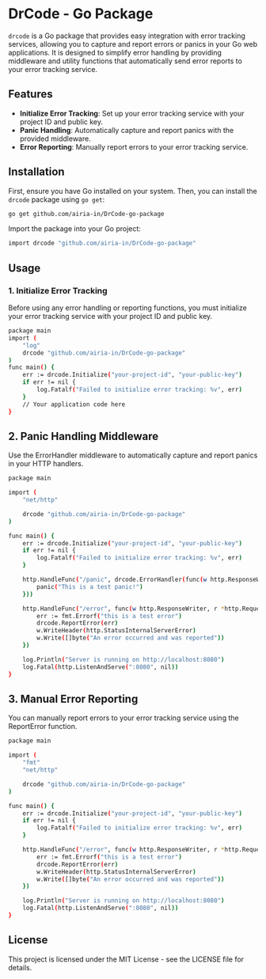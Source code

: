 # DrCode - Go Package

`drcode` is a Go package that provides easy integration with error tracking services, allowing you to capture and report errors or panics in your Go web applications. It is designed to simplify error handling by providing middleware and utility functions that automatically send error reports to your error tracking service.

## Features

- **Initialize Error Tracking**: Set up your error tracking service with your project ID and public key.
- **Panic Handling**: Automatically capture and report panics with the provided middleware.
- **Error Reporting**: Manually report errors to your error tracking service.

## Installation

First, ensure you have Go installed on your system. Then, you can install the `drcode` package using `go get`:

```bash
go get github.com/airia-in/DrCode-go-package
```
Import the package into your Go project:

```bash
import drcode "github.com/airia-in/DrCode-go-package"
```
## Usage
### 1. Initialize Error Tracking
Before using any error handling or reporting functions, you must initialize your error tracking service with your project ID and public key.

```bash 
package main
import (
    "log"
    drcode "github.com/airia-in/DrCode-go-package"
)
func main() {
    err := drcode.Initialize("your-project-id", "your-public-key")
    if err != nil {
        log.Fatalf("Failed to initialize error tracking: %v", err)
    }
    // Your application code here
}
```

## 2. Panic Handling Middleware
Use the ErrorHandler middleware to automatically capture and report panics in your HTTP handlers.

``` bash
package main

import (
    "net/http"

    drcode "github.com/airia-in/DrCode-go-package"
)

func main() {
    err := drcode.Initialize("your-project-id", "your-public-key")
    if err != nil {
        log.Fatalf("Failed to initialize error tracking: %v", err)
    }

    http.HandleFunc("/panic", drcode.ErrorHandler(func(w http.ResponseWriter, r *http.Request) {
        panic("This is a test panic!")
    }))

    http.HandleFunc("/error", func(w http.ResponseWriter, r *http.Request) {
        err := fmt.Errorf("this is a test error")
        drcode.ReportError(err)
        w.WriteHeader(http.StatusInternalServerError)
        w.Write([]byte("An error occurred and was reported"))
    })

    log.Println("Server is running on http://localhost:8080")
    log.Fatal(http.ListenAndServe(":8080", nil))
}
```

## 3. Manual Error Reporting
 You can manually report errors to your error tracking service using the ReportError function.


```bash
package main

import (
    "fmt"
    "net/http"

    drcode "github.com/airia-in/DrCode-go-package"
)

func main() {
    err := drcode.Initialize("your-project-id", "your-public-key")
    if err != nil {
        log.Fatalf("Failed to initialize error tracking: %v", err)
    }

    http.HandleFunc("/error", func(w http.ResponseWriter, r *http.Request) {
        err := fmt.Errorf("this is a test error")
        drcode.ReportError(err)
        w.WriteHeader(http.StatusInternalServerError)
        w.Write([]byte("An error occurred and was reported"))
    })

    log.Println("Server is running on http://localhost:8080")
    log.Fatal(http.ListenAndServe(":8080", nil))
}

```

## License
This project is licensed under the MIT License - see the LICENSE file for details.
